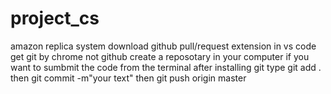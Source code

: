# project_cs
amazon replica system
download github pull/request extension in vs code 
get git by chrome not github
create a reposotary in your computer
if you want to sumbmit the code from the terminal after installing git type git add . then git commit -m"your text" then  git push origin master


